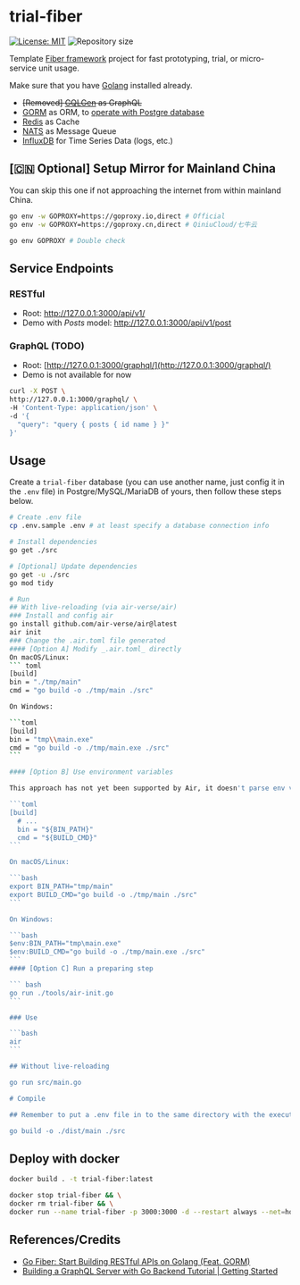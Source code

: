 # trial-fiber

[![License: MIT](https://img.shields.io/badge/License-MIT-blue.svg)](https://opensource.org/licenses/MIT)
![Repository size](https://img.shields.io/github/repo-size/kamaslau/trial-fiber?color=56BEB8)

Template [Fiber framework](https://docs.gofiber.io/) project for fast prototyping, trial, or micro-service unit usage.

Make sure that you have [Golang](https://go.dev/) installed already.

- ~~[Removed] [GQLGen](https://gqlgen.com/) as GraphQL~~
- [GORM](https://gorm.io/docs/) as ORM, to [operate with Postgre database](https://gorm.io/docs/connecting_to_the_database.html#PostgreSQL)
- [Redis](https://redis.io/docs/latest/) as Cache
- [NATS](https://docs.nats.io/) as Message Queue
- [InfluxDB](https://docs.influxdata.com/) for Time Series Data (logs, etc.)

## [🇨🇳 Optional] Setup Mirror for Mainland China

You can skip this one if not approaching the internet from within mainland China.

```bash
go env -w GOPROXY=https://goproxy.io,direct # Official
go env -w GOPROXY=https://goproxy.cn,direct # QiniuCloud/七牛云

go env GOPROXY # Double check
```

## Service Endpoints

### RESTful

- Root: http://127.0.0.1:3000/api/v1/
- Demo with _Posts_ model: http://127.0.0.1:3000/api/v1/post

### GraphQL (TODO)

- Root: [http://127.0.0.1:3000/graphql/](http://127.0.0.1:3000/graphql/)
- Demo is not available for now

```bash
curl -X POST \
http://127.0.0.1:3000/graphql/ \
-H 'Content-Type: application/json' \
-d '{
  "query": "query { posts { id name } }"
}'
```

## Usage

Create a `trial-fiber` database (you can use another name, just config it in the `.env` file) in Postgre/MySQL/MariaDB of yours, then follow these steps below.

````bash
# Create .env file
cp .env.sample .env # at least specify a database connection info

# Install dependencies
go get ./src

# [Optional] Update dependencies
go get -u ./src
go mod tidy

# Run
## With live-reloading (via air-verse/air)
### Install and config air
go install github.com/air-verse/air@latest
air init
### Change the .air.toml file generated
#### [Option A] Modify _.air.toml_ directly
On macOS/Linux:
``` toml
[build]
bin = "./tmp/main"
cmd = "go build -o ./tmp/main ./src"

On Windows:

```toml
[build]
bin = "tmp\\main.exe"
cmd = "go build -o ./tmp/main.exe ./src"
```

#### [Option B] Use environment variables

This approach has not yet been supported by Air, it doesn't parse env variables in _.air.toml_ yet. So just go to the Option C below.

```toml
[build]
  # ...
  bin = "${BIN_PATH}"
  cmd = "${BUILD_CMD}"
```

On macOS/Linux:

```bash
export BIN_PATH="tmp/main"
export BUILD_CMD="go build -o ./tmp/main ./src"
```

On Windows:

```bash
$env:BIN_PATH="tmp\main.exe"
$env:BUILD_CMD="go build -o ./tmp/main.exe ./src"
```
#### [Option C] Run a preparing step

``` bash
go run ./tools/air-init.go
```

### Use

```bash
air
```

## Without live-reloading

go run src/main.go

# Compile

## Remember to put a .env file in to the same directory with the executable file compiled

go build -o ./dist/main ./src

````

## Deploy with docker

```bash
docker build . -t trial-fiber:latest

docker stop trial-fiber && \
docker rm trial-fiber && \
docker run --name trial-fiber -p 3000:3000 -d --restart always --net=host trial-fiber:latest
```

## References/Credits

- [Go Fiber: Start Building RESTful APIs on Golang (Feat. GORM)](https://dev.to/percoguru/getting-started-with-apis-in-golang-feat-fiber-and-gorm-2n34)
- [Building a GraphQL Server with Go Backend Tutorial | Getting Started](https://www.howtographql.com/graphql-go/0-introduction/)
